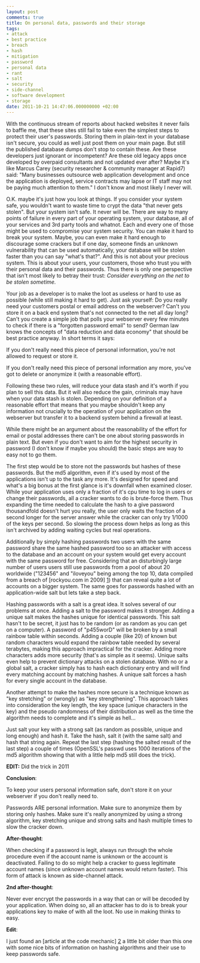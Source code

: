 ```yaml
---
layout: post
comments: true
title: On personal data, passwords and their storage
tags:
- attack
- best practice
- breach
- hash
- mitigation
- password
- personal data
- rant
- salt
- security
- side-channel
- software development
- storage
date: 2011-10-21 14:47:06.000000000 +02:00
---
```

With the continuous stream of reports about hacked websites it never fails to baffle me, that these sites still fail to take even the simplest steps to protect their user's passwords. Storing them in plain-text in your database isn't secure, you could as well just post them on your main page. But still the published database dumps don't stop to contain these. Are these developers just ignorant or incompetent? Are these old legacy apps once developed by overpaid consultants and not updated ever after? Maybe it's like Marcus Carey (security researcher & community manager at Rapid7) said: "Many businesses outsource web application development and once the application is deployed, service contracts may lapse or IT staff may not be paying much attention to them." I don't know and most likely I never will.


O.K. maybe it's just how you look at things. If you consider your system safe, you wouldn't want to waste time to crypt the data "that never gets stolen". But your system isn't safe. It never will be. There are way to many points of failure in every part of your operating system, your database, all of your services and 3rd party tools and whatnot. Each and every one of those might be used to compromise your system security. You can make it hard to break your system. Maybe, you can even make it hard enough to discourage some crackers but if one day, someone finds an unknown vulnerability that can be used automatically, your database will be stolen faster than you can say "what's that?". And this is not about your precious system. This is about your users, your customers, those who trust you with their personal data and their passwords. Thus there is only one perspective that isn't most likely to betray their trust: *Consider everything on the net to be stolen sometime.*
 
Your job as a developer is to make the loot as useless or hard to use as possible (while still making it hard to get). Just ask yourself: Do you really need your customers postal or email address on the webserver? Can't you store it on a back end system that's not connected to the net all day long? Can't you create a simple job that polls your webserver every few minutes to check if there is a "forgotten password email" to  send? German law knows the concepts of "data reduction and data economy" that should be best practice anyway. In short terms it says:
 
If you don't really need this piece of personal information, you're not allowed to request or store it.

If you don't really need this piece of personal information any more, you've got to delete or anonymize it (with a reasonable effort).
 
Following these two rules, will reduce your data stash and it's worth if you plan to sell this data. But it will also reduce the gain, criminals may have when your data stash is stolen. Depending on your definition of a reasonable effort that means that you maybe shouldn't keep any information not crucially to the operation of your application on the webserver but transfer it to a backend system behind a firewall at least.

While there might be an argument about the reasonability of the effort for email or postal addresses there can't be one about storing passwords in plain text. But even if you don't want to aim for the highest security in password (I don't know if maybe you should) the basic steps are way to easy not to go them.
 
The first step would be to store not the passwords but hashes of these passwords. But the md5 algorithm, even if it's used by most of the applications isn't up to the task any more. It's designed for speed and what's a big bonus at the first glance is it's downfall when examined closer. While your application uses only a fraction of it's cpu time to log in users or change their passwords, all a cracker wants to do is brute-force them. Thus expanding the time needed to calculate the hash to a give password thousandfold doesn't hurt you really, the user only 
waits the fraction of a second longer for the server answer while the cracker can only try 1/1000 of the keys per second. So slowing the process down helps as long as this isn't archived by adding waiting cycles but real operations.
 
Additionally by simply hashing passwords two users with the same password share the same hashed password too so an attacker with access to the database and an account on your system would get every account with the same password for free. Considering that an disturbingly large number of users users still use passwords from a pool of about 20 worldwide ("123456" and "iloveyou" being among the top 10, data compiled from a breach of [rockyou.com in 2009] [1]) that can reveal quite a lot of accounts on a bigger system. The same goes for passwords hashed with an application-wide salt but lets take a step back.

Hashing passwords with a salt is a great idea. It solves several of our problems at once. Adding a salt to the password makes it stronger. Adding a unique salt makes the hashes unique for identical passwords. This salt hasn't to be secret, it just has to be random (or as random as you can get on a computer). A password of "p455worD" will be broken by a small rainbow table within seconds. Adding a couple (like 20) of known but random characters would expand the rainbow table needed by several terabytes, making this approach impractical for the cracker. Adding 
more characters adds more security (that's as simple as it seems). Unique salts even help to prevent dictionary attacks on a stolen database. With no or a global salt, a cracker simply has to hash each  dictionary entry and will find every matching account by matching hashes. A unique salt forces a hash for every single account in the database.

Another attempt to make the hashes more secure is a technique known as "key stretching" or (wrongly) as "key strengthening". This approach takes into consideration the key length, the key space (unique characters in the key) and the pseudo randomness of their distribution as well as the time the algorithm needs to complete and it's simple as hell...

Just salt your key with a strong salt (as random as possible, unique and long enough) and hash it. Take the hash, salt it (with the same salt) and hash that string again. Repeat the last step (hashing the  salted result of the last step) a couple of times (OpenSSL's passwd uses 1000 iterations of the md5 algorithm showing that with a little help md5 still does the trick).

**EDIT:** Did the trick in 2011

**Conclusion**:

To keep your users personal information safe, don't store it on your webserver if you don't really need to.

Passwords ARE personal information. Make sure to anonymize them by storing only hashes. Make sure it's really anonymized by using a strong algorithm, key stretching unique and strong salts and hash multiple times to slow the cracker down.

**After-thought**:

When checking if a password is legit, always run through the whole procedure even if the account name is unknown or the account is deactivated. Failing to do so might help a cracker to guess legitimate account names (since unknown account names would return faster). This form of attack is known as side-channel attack.
 
**2nd after-thought**:

Never ever encrypt the passwords in a way that can or will be decoded by your application. When doing so, all an attacker has to do is to break your applications key to make of with all the loot. No use in making thinks to easy.

**Edit**:

I just found an [article at the code mechanic] [2] a little bit older than this one with some nice bits of information on hashing algorithms and their use to keep passwords safe.
                    
[1]: "http://www.imperva.com/docs/WP_Consumer_Password_Worst_Practices.pdf"
[2]: "http://thecodemechanic.wordpress.com/2011/06/06/introduction-to-strong-cryptography-p0/"